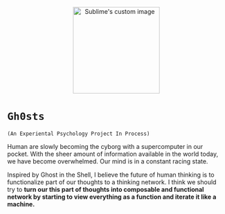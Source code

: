 
<p align="center">
  <img width="200" height="200" src="https://i.imgur.com/vqWkSRl.png" alt="Sublime's custom image"/>
</p>


# `Gh0sts`
`(An Experiental Psychology Project In Process)`


Human are slowly becoming the cyborg with a supercomputer in our pocket. With the sheer amount of information available in the world today, we have become overwhelmed. Our mind is in a constant racing state.

Inspired by Ghost in the Shell, I believe the future of human thinking is to functionalize part of our thoughts to a thinking network. I think we should try to **turn our this part of thoughts into composable and functional network by starting to view everything as a function and iterate it like a machine.**
